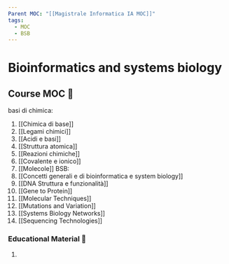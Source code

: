 ```yaml
---
Parent MOC: "[[Magistrale Informatica IA MOC]]"
tags:
  - MOC
  - BSB
---
```

# Bioinformatics and systems biology

## Course MOC  📒
basi di chimica:
1. [[Chimica di base]] 
2. [[Legami chimici]] 
3. [[Acidi e basi]] 
4. [[Struttura atomica]] 
5. [[Reazioni chimiche]] 
6. [[Covalente e ionico]] 
7. [[Molecole]]
BSB: 
8. [[Concetti generali e di bioinformatica e system biology]]
9. [[DNA Struttura e funzionalità]]
10. [[Gene to Protein]]
11. [[Molecular Techniques]]
12. [[Mutations and Variation]]
13. [[Systems Biology Networks]]
14. [[Sequencing Technologies]]





### Educational Material 🧱
1. 

	


